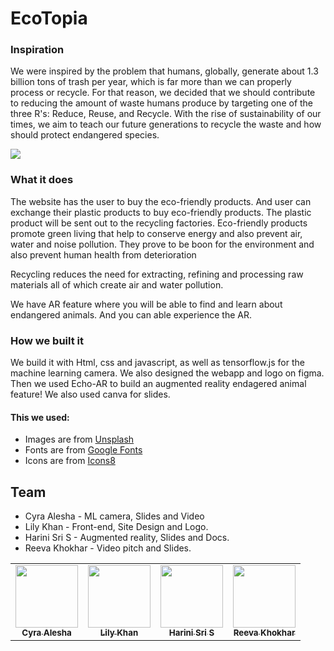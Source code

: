 # EcoTopia

### Inspiration
We were inspired by the problem that humans, globally, generate about 1.3 billion tons of trash per year, which is far more than we can properly process or recycle. For that reason, we decided that we should contribute to reducing the amount of waste humans produce by targeting one of the three R's: Reduce, Reuse, and Recycle. With the rise of sustainability of our times, we aim to teach our future generations to recycle the waste and how should protect endangered species. 

<img src="https://user-images.githubusercontent.com/47777673/126234182-4c751bd5-0060-4dc5-9eed-42418f19e5c9.png" />

### What it does
The website has the user to buy the eco-friendly products. And user can exchange their plastic products to buy eco-friendly products. The plastic product will be sent out to the recycling factories. Eco-friendly products promote green living that help to conserve energy and also prevent air, water and noise pollution. They prove to be boon for the environment and also prevent human health from deterioration

Recycling reduces the need for extracting, refining and processing raw materials all of which create air and water pollution.

We have AR feature where you will be able to find and learn about endangered animals. And you can able experience the AR.


### How we built it

We build it with Html, css and javascript, as well as tensorflow.js for the machine learning camera. We also designed the webapp and logo on figma. Then we used Echo-AR to build an augmented reality endagered animal feature! We also used canva for slides.


#### This we used:

- Images are from [Unsplash](https://unsplash.com/)
- Fonts are from [Google Fonts](https://fonts.google.com/)
- Icons are from [Icons8](https://icons8.com/)

## Team

- Cyra Alesha - ML camera, Slides and Video
- Lily Khan - Front-end, Site Design and Logo.
- Harini Sri S - Augmented reality, Slides and Docs. 
- Reeva Khokhar - Video pitch and Slides.

<table>
  <tr>
    <td align="center"><a href="https://github.com/cyraalesha"><img src="https://media.discordapp.net/attachments/857709079714594826/867382194186747904/Screen_Shot_2021-07-21_at_19.25.22.png" width="100px;" alt=""/><br /><sub><b>Cyra Alesha</b></sub></a></td>
    <td align="center"><a href="https://github.com/lilykhan786"><img src="https://avatars1.githubusercontent.com/u/47777673?s=460&u=b5531e40e1b9a31078e024f861116678fecaa826&v=4" width="100px;" alt=""/><br /><sub><b>Lily Khan</b></sub></a></td>
        <td align="center"><a href="https://github.com/SHSEDHG"><img src="https://media.discordapp.net/attachments/857709079714594826/867366501463228436/SHSS.jpg" width="100px;" alt=""/><br /><sub><b>Harini Sri S</b></sub></a></td>
        <td align="center"><a href="https://github.com/reevakhokhar"><img src="https://media.discordapp.net/attachments/857709079714594826/867477429476261908/AvatarMaker.png" width="100px;" alt=""/><br /><sub><b>Reeva Khokhar</b></sub></a></td>
  </tr>
</table>
